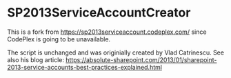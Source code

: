 # SP2013ServiceAccountCreator
This is a fork from https://sp2013serviceaccount.codeplex.com/ since CodePlex is going to be unavailable.

The script is unchanged and was originially created by Vlad Catrinescu. 
See also his blog article: https://absolute-sharepoint.com/2013/01/sharepoint-2013-service-accounts-best-practices-explained.html
